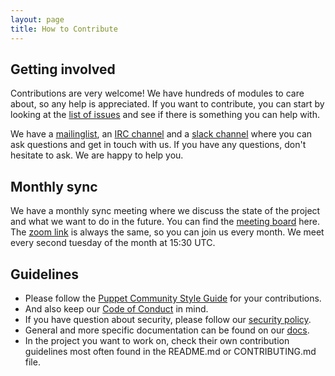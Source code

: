 ```yaml
---
layout: page
title: How to Contribute
---
```


## Getting involved

Contributions are very welcome! We have hundreds of modules to care about, so any help is appreciated.
If you want to contribute, you can start by looking at the [list of issues](https://github.com/issues?q=is%3Aopen+is%3Aissue+user%3Avoxpupuli+archived%3Afalse+sort%3Acreated-desc) and see if there is something you can help with.

We have a [mailinglist](https://groups.io/g/voxpupuli/), an [IRC channel](ircs://irc.libera.chat:6697/voxpupuli) and a [slack channel](https://puppetcommunity.slack.com/messages/voxpupuli/) where you can ask questions and get in touch with us.
If you have any questions, don't hesitate to ask. We are happy to help you.

## Monthly sync

We have a monthly sync meeting where we discuss the state of the project and what we want to do in the future. You can find the [meeting board](https://github.com/orgs/voxpupuli/projects/10/) here. The [zoom link](https://perforce.zoom.us/j/91219793310?pwd=M0pPRklhd0lhL2V6ZldQd1BZRCsvQT09) is always the same, so you can join us every month. We meet every second tuesday of the month at 15:30 UTC.

## Guidelines

- Please follow the [Puppet Community Style Guide](https://puppet.com/docs/puppet/latest/style_guide.html) for your contributions.
- And also keep our [Code of Conduct](https://voxpupuli.org/coc/) in mind.
- If you have question about security, please follow our [security policy](https://voxpupuli.org/security/).
- General and more specific documentation can be found on our [docs](https://voxpupuli.org/docs/).
- In the project you want to work on, check their own contribution guidelines most often found in the README.md or CONTRIBUTING.md file.
